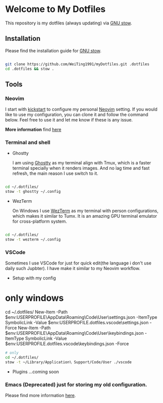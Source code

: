 # Welcome to My Dotfiles

This repository is my dotfiles (always updating) via [GNU stow].

## Installation

Please find the installation guide for [GNU stow].

```bash

git clone https://github.com/WeiTing1991/myDotfiles.git .dotfiles
cd .dotfiles && stow .

```

## Tools

### Neovim

I start with [kickstart] to configure my personal [Neovim] setting. If you would like to use my configuration, you can clone it and follow the command below. Feel free to use it and let me know if these is any issue.

**More information** find [here](/.config/nvim/readme.md)


### Terminal and shell
  - Ghostty

    I am using [Ghostty](https://github.com/ghostty-org/ghostty) as my terminal align with Tmux, which is a faster terminal specially when it renders images. And no lag time and fast refresh, the main reason I use switch to it.

```bash

cd ~/.dotfiles/
stow -t ghostty ~/.config

```

- WezTerm

  On Windows I use [WezTerm](https://wezfurlong.org/wezterm/) as my terminal with person configurations, which makes it similar to Tumx. It is an amazing GPU terminal emulator for cross-platform system.

```bash

cd ~/.dotfiles/
stow -t wezterm ~/.config

```

### VSCode

Sometimes I use VSCode for just for quick edit(the language i don't use daily such Jupbter). I have make it similar to my Neovim workflow.

- Setup with my config
# only windows
cd ~/.dotfiles/
New-Item -Path $env:USERPROFILE\AppData\Roaming\Code\User\settings.json -ItemType SymbolicLink -Value $env:USERPROFILE\.dotfiles\.vscode\settings.json -Force
New-Item -Path $env:USERPROFILE\AppData\Roaming\Code\User\keybindings.json -ItemType SymbolicLink -Value $env:USERPROFILE\.dotfiles\.vscode\keybindings.json -Force
```bash
# only 
cd ~/.dotfiles/
stow -t ~/Library/Application\ Support/Code/User ./vscode

```
- Plugins
...coming soon

<!-- vim -->
<!-- editorConfig -->
<!-- Error Lens -->
<!---->
<!-- custom CSS and JS -->
<!-- nord theme -->
<!-- TODO V2 -->
<!-- WhichKey -->
<!---->
<!-- vsnetrew -->
<!-- FindInFaster -->
<!-- OpenInExternalApp -->
<!-- Prettier -->

### Emacs (Deprecated) just for storing my old configuration.

Please find more information [here](./Emacs.org).

<!-- ## Zed -->
<!-- please find more infomation [here](). -->

<!-- link -->
[kickstart]: https://github.com/nvim-lua/kickstart.nvim
[Neovim]: https://neovim.io/
[GNU stow]: https://www.gnu.org/software/stow/manual/stow.html
